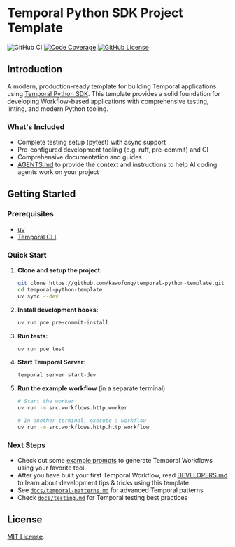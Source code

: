 # Temporal Python SDK Project Template

![GitHub CI](https://github.com/kawofong/temporal-python-template/actions/workflows/ci.yml/badge.svg)
[![Code Coverage](https://img.shields.io/codecov/c/github/kawofong/temporal-python-template.svg?maxAge=86400)](https://codecov.io/github/kawofong/temporal-python-template?branch=master)
[![GitHub License](https://img.shields.io/github/license/kawofong/temporal-python-template)](https://github.com/kawofong/temporal-python-template/blob/main/LICENSE)

## Introduction

A modern, production-ready template for building Temporal applications using [Temporal Python SDK](https://docs.temporal.io/dev-guide/python). This template provides a solid foundation for developing Workflow-based applications with comprehensive testing, linting, and modern Python tooling.

### What's Included

- Complete testing setup (pytest) with async support
- Pre-configured development tooling (e.g. ruff, pre-commit) and CI
- Comprehensive documentation and guides
- [AGENTS.md](https://agents.md/) to provide the context and instructions to help AI coding agents work on your project

## Getting Started

### Prerequisites

- [uv](https://docs.astral.sh/uv/)
- [Temporal CLI](https://docs.temporal.io/cli#install)

### Quick Start

1. **Clone and setup the project:**

   ```bash
   git clone https://github.com/kawofong/temporal-python-template.git
   cd temporal-python-template
   uv sync --dev
   ```

1. **Install development hooks:**

   ```bash
   uv run poe pre-commit-install
   ```

1. **Run tests:**

   ```bash
   uv run poe test
   ```

1. **Start Temporal Server**:

   ```bash
   temporal server start-dev
   ```

1. **Run the example workflow** (in a separate terminal):

   ```bash
   # Start the worker
   uv run -m src.workflows.http.worker

   # In another terminal, execute a workflow
   uv run -m src.workflows.http.http_workflow
   ```

### Next Steps

- Check out some [example prompts](./docs/example-prompts.md) to generate Temporal Workflows using your favorite tool.
- After you have built your first Temporal Workflow, read [DEVELOPERS.md](./DEVELOPERS.md) to learn about development tips & tricks using this template.
- See [`docs/temporal-patterns.md`](./docs/temporal-patterns.md) for advanced Temporal patterns
- Check [`docs/testing.md`](./docs/testing.md) for Temporal testing best practices

## License

[MIT License](LICENSE).
